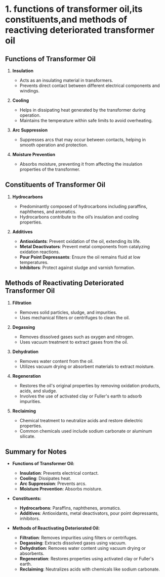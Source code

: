 # 1. functions of transformer oil,its constituents,and methods of reactiving deteriorated transformer oil

## Functions of Transformer Oil

1. **Insulation**
   - Acts as an insulating material in transformers.
   - Prevents direct contact between different electrical components and windings.
   
2. **Cooling**
   - Helps in dissipating heat generated by the transformer during operation.
   - Maintains the temperature within safe limits to avoid overheating.
   
3. **Arc Suppression**
   - Suppresses arcs that may occur between contacts, helping in smooth operation and protection.
   
4. **Moisture Prevention**
   - Absorbs moisture, preventing it from affecting the insulation properties of the transformer.

## Constituents of Transformer Oil

1. **Hydrocarbons**
   - Predominantly composed of hydrocarbons including paraffins, naphthenes, and aromatics.
   - Hydrocarbons contribute to the oil’s insulation and cooling properties.
   
2. **Additives**
   - **Antioxidants**: Prevent oxidation of the oil, extending its life.
   - **Metal Deactivators**: Prevent metal components from catalyzing oxidation reactions.
   - **Pour Point Depressants**: Ensure the oil remains fluid at low temperatures.
   - **Inhibitors**: Protect against sludge and varnish formation.

## Methods of Reactivating Deteriorated Transformer Oil

1. **Filtration**
   - Removes solid particles, sludge, and impurities.
   - Uses mechanical filters or centrifuges to clean the oil.
   
2. **Degassing**
   - Removes dissolved gases such as oxygen and nitrogen.
   - Uses vacuum treatment to extract gases from the oil.
   
3. **Dehydration**
   - Removes water content from the oil.
   - Utilizes vacuum drying or absorbent materials to extract moisture.
   
4. **Regeneration**
   - Restores the oil's original properties by removing oxidation products, acids, and sludge.
   - Involves the use of activated clay or Fuller's earth to adsorb impurities.
   
5. **Reclaiming**
   - Chemical treatment to neutralize acids and restore dielectric properties.
   - Common chemicals used include sodium carbonate or aluminum silicate.

## Summary for Notes

- **Functions of Transformer Oil:**
  - **Insulation**: Prevents electrical contact.
  - **Cooling**: Dissipates heat.
  - **Arc Suppression**: Prevents arcs.
  - **Moisture Prevention**: Absorbs moisture.
  
- **Constituents:**
  - **Hydrocarbons**: Paraffins, naphthenes, aromatics.
  - **Additives**: Antioxidants, metal deactivators, pour point depressants, inhibitors.
  
- **Methods of Reactivating Deteriorated Oil:**
  - **Filtration**: Removes impurities using filters or centrifuges.
  - **Degassing**: Extracts dissolved gases using vacuum.
  - **Dehydration**: Removes water content using vacuum drying or absorbents.
  - **Regeneration**: Restores properties using activated clay or Fuller's earth.
  - **Reclaiming**: Neutralizes acids with chemicals like sodium carbonate.
